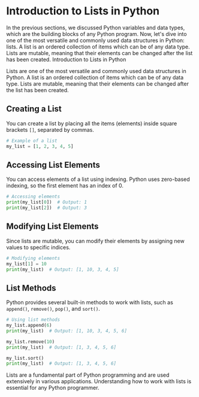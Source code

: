 # Introduction to Lists in Python

In the previous sections, we discussed Python variables and data types, which are the building blocks of any Python program. Now, let's dive into one of the most versatile and commonly used data structures in Python: lists. A list is an ordered collection of items which can be of any data type. Lists are mutable, meaning that their elements can be changed after the list has been created. Introduction to Lists in Python

Lists are one of the most versatile and commonly used data structures in Python. A list is an ordered collection of items which can be of any data type. Lists are mutable, meaning that their elements can be changed after the list has been created.

## Creating a List

You can create a list by placing all the items (elements) inside square brackets `[]`, separated by commas.

```python
# Example of a list
my_list = [1, 2, 3, 4, 5]
```

## Accessing List Elements

You can access elements of a list using indexing. Python uses zero-based indexing, so the first element has an index of 0.

```python
# Accessing elements
print(my_list[0])  # Output: 1
print(my_list[2])  # Output: 3
```

## Modifying List Elements

Since lists are mutable, you can modify their elements by assigning new values to specific indices.

```python
# Modifying elements
my_list[1] = 10
print(my_list)  # Output: [1, 10, 3, 4, 5]
```

## List Methods

Python provides several built-in methods to work with lists, such as `append()`, `remove()`, `pop()`, and `sort()`.

```python
# Using list methods
my_list.append(6)
print(my_list)  # Output: [1, 10, 3, 4, 5, 6]

my_list.remove(10)
print(my_list)  # Output: [1, 3, 4, 5, 6]

my_list.sort()
print(my_list)  # Output: [1, 3, 4, 5, 6]
```

Lists are a fundamental part of Python programming and are used extensively in various applications. Understanding how to work with lists is essential for any Python programmer.